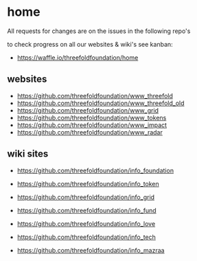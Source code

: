 # home

All requests for changes are on the issues in the following repo's

to check progress on all our websites & wiki's see kanban:

- https://waffle.io/threefoldfoundation/home

## websites

- https://github.com/threefoldfoundation/www_threefold
- https://github.com/threefoldfoundation/www_threefold_old
- https://github.com/threefoldfoundation/www_grid
- https://github.com/threefoldfoundation/www_tokens
- https://github.com/threefoldfoundation/www_impact
- https://github.com/threefoldfoundation/www_radar

## wiki sites

- https://github.com/threefoldfoundation/info_foundation
- https://github.com/threefoldfoundation/info_token
- https://github.com/threefoldfoundation/info_grid

- https://github.com/threefoldfoundation/info_fund
- https://github.com/threefoldfoundation/info_love
- https://github.com/threefoldfoundation/info_tech

- https://github.com/threefoldfoundation/info_mazraa
